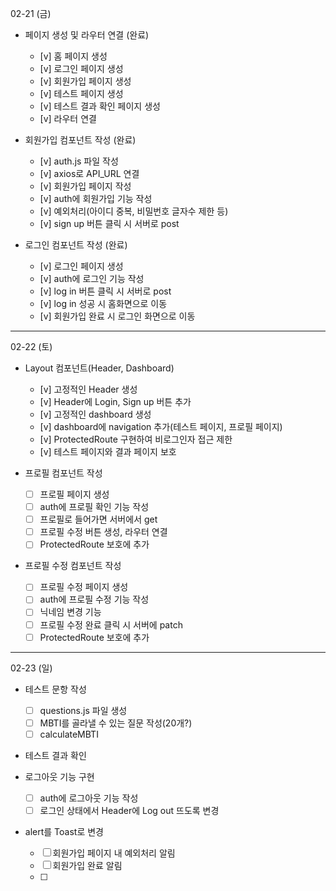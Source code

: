 02-21 (금)

- 페이지 생성 및 라우터 연결 (완료)

  - [v] 홈 페이지 생성
  - [v] 로그인 페이지 생성
  - [v] 회원가입 페이지 생성
  - [v] 테스트 페이지 생성
  - [v] 테스트 결과 확인 페이지 생성
  - [v] 라우터 연결

- 회원가입 컴포넌트 작성 (완료)

  - [v] auth.js 파일 작성
  - [v] axios로 API_URL 연결
  - [v] 회원가입 페이지 작성
  - [v] auth에 회원가입 기능 작성
  - [v] 예외처리(아이디 중복, 비밀번호 글자수 제한 등)
  - [v] sign up 버튼 클릭 시 서버로 post

- 로그인 컴포넌트 작성 (완료)

  - [v] 로그인 페이지 생성
  - [v] auth에 로그인 기능 작성
  - [v] log in 버튼 클릭 시 서버로 post
  - [v] log in 성공 시 홈화면으로 이동
  - [v] 회원가입 완료 시 로그인 화면으로 이동

---

02-22 (토)

- Layout 컴포넌트(Header, Dashboard)

  - [v] 고정적인 Header 생성
  - [v] Header에 Login, Sign up 버튼 추가
  - [v] 고정적인 dashboard 생성
  - [v] dashboard에 navigation 추가(테스트 페이지, 프로필 페이지)
  - [v] ProtectedRoute 구현하여 비로그인자 접근 제한
  - [v] 테스트 페이지와 결과 페이지 보호

- 프로필 컴포넌트 작성

  - [ ] 프로필 페이지 생성
  - [ ] auth에 프로필 확인 기능 작성
  - [ ] 프로필로 들어가면 서버에서 get
  - [ ] 프로필 수정 버튼 생성, 라우터 연결
  - [ ] ProtectedRoute 보호에 추가

- 프로필 수정 컴포넌트 작성

  - [ ] 프로필 수정 페이지 생성
  - [ ] auth에 프로필 수정 기능 작성
  - [ ] 닉네임 변경 기능
  - [ ] 프로필 수정 완료 클릭 시 서버에 patch
  - [ ] ProtectedRoute 보호에 추가

---

02-23 (일)

- 테스트 문항 작성

  - [ ] questions.js 파일 생성
  - [ ] MBTI를 골라낼 수 있는 질문 작성(20개?)
  - [ ] calculateMBTI

- 테스트 결과 확인

- 로그아웃 기능 구현

  - [ ] auth에 로그아웃 기능 작성
  - [ ] 로그인 상태에서 Header에 Log out 뜨도록 변경

- alert를 Toast로 변경
  - [ ] 회원가입 페이지 내 예외처리 알림
  - [ ] 회원가입 완료 알림
  - [ ]
